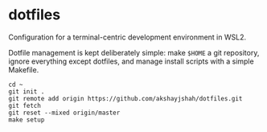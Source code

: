# dotfiles

Configuration for a terminal-centric development environment in WSL2.

Dotfile management is kept deliberately simple: make `$HOME` a git repository,
ignore everything except dotfiles, and manage install scripts with a simple
Makefile.

```
cd ~
git init .
git remote add origin https://github.com/akshayjshah/dotfiles.git
git fetch
git reset --mixed origin/master
make setup
```

